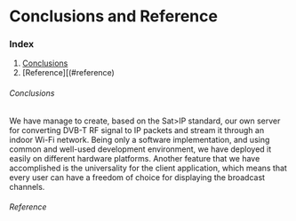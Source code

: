 # Conclusions and Reference

### Index
1. [Conclusions](#conlusions)
2. [Reference][(#reference)

###### Conclusions
We have manage to create, based on the Sat>IP standard, our own server for converting DVB-T RF signal to IP packets and stream it through an indoor Wi-Fi network. Being only a software implementation, and using common and well-used development environment, we have deployed it easily on different hardware platforms. Another feature that we have accomplished is the universality for the client application, which means that every user can have a freedom of choice for displaying the broadcast channels.

###### Reference
